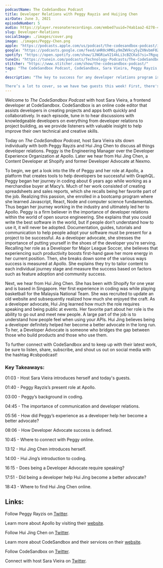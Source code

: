 ```yaml
---
podcastName: The CodeSandbox Podcast
title: Developer Relations with Peggy Rayzis and Huijing Chen
airDate: June 3, 2021
episodeNumber: 5
audio: https://player.resonaterecordings.com/embed?uuid=74ab1aa2-6278-44f0-819b-a8a630d06ced&accentColor=13,180,206&backgroundColor=242,242,242
slug: Developer-Relations
socialImage: ./images/cover.png
image: ./images/Peggy-Chen.png
apple: "https://podcasts.apple.com/us/podcast/the-codesandbox-podcast/id1558498059"
google: "https://podcasts.google.com/feed/aHR0cHM6Ly9mZWVkcy5yZXNvbmF0ZXJlY29yZGluZ3MuY29tL2NvZGVzYW5kYm94LXBvZGNhc3Q"
spotify: "https://open.spotify.com/show/1JNGRiwV214kLi3cBZCKaS?si=7Rgupv6MRPyYWr4iKYTLTw&nd=1"
tuneIn: "https://tunein.com/podcasts/Technology-Podcasts/The-CodeSandbox-Podcast-p1416545/"
stitcher: "https://www.stitcher.com/show/the-codesandbox-podcast/"
tags: "The CodeSandbox Podcast, CodeSandbox, Sara Vieira, Peggy Rayzis, Jing Chen, Maurice Cherry, Ceora Ford, devrel, Apollo, Shopify, Nexmo, GraphQL, Odyssey, schema, Liftoff, React, Macy’s, API’s, @peggyrayzis, Jing, Huijing, Singapore, Malaysia, Malaysian, UX developer, front-end developer, #csbpodcast, @codesandbox
"
description: "The key to success for any developer relations program is removing friction from getting started with and using your product. With CodeSandbox you can skip the setup steps and code and deliver better experiences for developers that will grow your community.

There’s a lot to cover, so we have two guests this week! First, there's Peggy Rayzis, the engineering manager over the developer experience org at Apollo, which includes the devrel and education teams. Later on, we talk with Jing Chen, a front-end developer at Shopify and a former developer advocate at Nexmo. We discuss how her work as a community organizer, a developer, and a developer advocate prepared her for developer relations."
---
```

Welcome to *The CodeSandbox Podcast* with host Sara Vieira, a frontend developer at CodeSandbox. CodeSandbox is an online code editor that assists developers in creating projects and apps both quickly and collaboratively. In each episode, tune in to hear discussions with knowledgeable developers on everything from developer relations to project building, as we provide listeners with valuable insight to help improve their own technical and creative skills.

Today on *The CodeSandbox Podcast,* host Sara Vieira sits down individually with both Peggy Rayzis and Hui Jing Chen to discuss all things developer relations. Peggy is the Engineering Manager over the Developer Experience Organization at Apollo. Later we hear from Hui Jing Chen, a Content Developer at Shopify and former Developer Advocate at Nexmo.

To begin, we get a look into the life of Peggy and her role at Apollo, a platform that creates tools to help developers be successful with GraphQL. Peggy began her journey in coding about 6 years ago while working as a merchandise buyer at Macy’s. Much of her work consisted of creating spreadsheets and sales reports, which she recalls being her favorite part of the job. Realizing this passion, she enrolled in a bootcamp program where she learned Javascript, React, Node and computer science fundamentals. Thus began her journey working in the industry and ultimately led her to Apollo. Peggy is a firm believer in the importance of developer relations within the world of open source engineering. She explains that you could write the best software in the world, but if people don’t understand how to use it, it will never be adopted. Documentation, guides, tutorials and communication to help people adopt your software must be present for a project to be successful. As a developer advocate, she stresses the importance of putting yourself in the shoes of the developer you’re serving. Recalling her role as a Developer for Major League Soccer, she believes that experiencing such productivity boosts first-hand gave her more energy in her current position. Then, she breaks down some of the various ways success is measured at Apollo. She explains they try to tailor content to each individual journey stage and measure the success based on factors such as feature adoption and community success.

Next, we hear from Hui Jing Chen. She has been with Shopify for one year and is based in Singapore. Her first experience in coding was while playing basketball for the Malaysia National Team. She was recruited to update an old website and subsequently realized how much she enjoyed the craft. As a developer advocate, Hui Jing learned how much the role requires speaking and being public at events. Her favorite part about her role is the ability to go out and meet new people. A large part of the job is to understand how people feel when using your APIs. Hui Jing believes being a developer definitely helped her become a better advocate in the long run. To her, a Developer Advocate is someone who bridges the gap between those who build products and those who use them.



To further connect with CodeSandbox and to keep up with their latest work, be sure to listen, share, subscribe, and shout us out on social media with the hashtag #csbpodcast!

### Key Takeaways:

01:03 - Host Sara Vieira introduces herself and today's guests.

01:40 - Peggy Rayzis’s present role at Apollo.

03:00 - Peggy’s background in coding.

04:45 - The importance of communication and developer relations.

05:56 - How did Peggy’s experience as a developer help her become a better advocate?

08:06 - How Developer Advocate success is defined.

10:45 - Where to connect with Peggy online.

13:12 - Hui Jing Chen introduces herself.

14:00 - Hui Jing’s introduction to coding.

16:15 - Does being a Developer Advocate require speaking?

17:51 - Did being a developer help Hui Jing become a better advocate?

18:43 - Where to find Hui Jing Chen online.


## Links:

Follow Peggy Rayzis on [Twitter](https://twitter.com/peggyrayzis?lang=en).

Learn more about Apollo by visiting their [website](https://www.apollographql.com/).

Follow Hui Jing Chen on [Twitter](https://twitter.com/hj_chen).

Learn more about CodeSandbox and their services on their [website](https://codesandbox.io).

Follow CodeSandbox on [Twitter](https://twitter.com/codesandbox?lang=en).

Connect with host Sara Vieira on [Twitter](https://twitter.com/NikkitaFTW).

